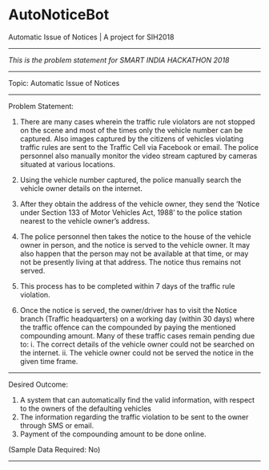 # AutoNoticeBot
Automatic Issue of Notices | A project for SIH2018

************************************
*This is the problem statement for*
*SMART INDIA HACKATHON 2018*
************************************

 Topic:
 Automatic Issue of Notices
____________________________________________________________________________________________________________________________________
Problem Statement:

1) There are many cases wherein the traffic rule violators are not stopped on the scene and most of the times only the vehicle
number can be captured. Also images captured by the citizens of vehicles violating traffic rules are sent to the Traffic Cell via
Facebook or email. The police personnel also manually monitor the video stream captured by cameras situated at various locations.

2) Using the vehicle number captured, the police manually search the vehicle owner details on the internet.

3) After they obtain the address of the vehicle owner, they send the ‘Notice under Section 133 of Motor Vehicles Act, 1988’ to the
police station nearest to the vehicle owner’s address.

4) The police personnel then takes the notice to the house of the vehicle owner in person, and the notice is served to the vehicle
owner. It may also happen that the person may not be available at that time, or may not be presently living at that address. The
notice thus remains not served.

5) This process has to be completed within 7 days of the traffic rule violation.

6) Once the notice is served, the owner/driver has to visit the Notice branch (Traffic headquarters) on a working day (within 30
days) where the traffic offence can the compounded by paying the mentioned compounding amount. Many of these traffic cases remain
pending due to:
    i. The correct details of the vehicle owner could not be searched on the
internet.
    ii. The vehicle owner could not be served the notice in the given time frame.
____________________________________________________________________________________________________________________________________


Desired Outcome:

1) A system that can automatically find the valid information, with respect to the owners of the defaulting vehicles
2) The information regarding the traffic violation to be sent to the owner through SMS or email.
3) Payment of the compounding amount to be done online.

(Sample Data Required: No)

____________________________________________________________________________________________________________________________________

